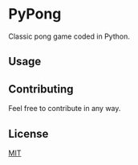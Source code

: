 # PyPong
Classic pong game coded in Python.

## Usage

## Contributing
Feel free to contribute in any way.

## License
[MIT](https://choosealicense.com/licenses/mit/)
